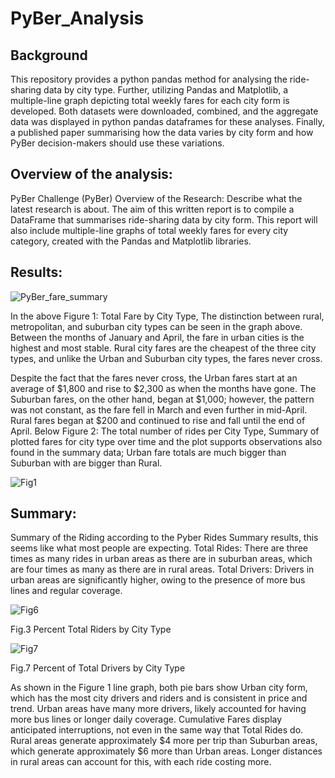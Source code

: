 # PyBer_Analysis

## Background

This repository provides a python pandas method for analysing the ride-sharing data by city type. Further, utilizing Pandas and Matplotlib, a multiple-line graph depicting total weekly fares for each city form is developed. Both datasets were downloaded, combined, and the aggregate data was displayed in python pandas dataframes for these analyses. Finally, a published paper summarising how the data varies by city form and how PyBer decision-makers should use these variations.

## Overview of the analysis:

PyBer Challenge (PyBer) Overview of the Research: Describe what the latest research is about. The aim of this written report is to compile a DataFrame that summarises ride-sharing data by city form. This report will also include multiple-line graphs of total weekly fares for every city category, created with the Pandas and Matplotlib libraries.

## Results:

![PyBer_fare_summary](https://user-images.githubusercontent.com/82549869/119391210-151bde00-bc9c-11eb-8398-16fefda01f3d.png)

In the above Figure 1: Total Fare by City Type, The distinction between rural, metropolitan, and suburban city types can be seen in the graph above. Between the months of January and April, the fare in urban cities is the highest and most stable. Rural city fares are the cheapest of the three city types, and unlike the Urban and Suburban city types, the fares never cross.

Despite the fact that the fares never cross, the Urban fares start at an average of $1,800 and rise to $2,300 as when the months have gone. The Suburban fares, on the other hand, began at $1,000; however, the pattern was not constant, as the fare fell in March and even further in mid-April. Rural fares began at $200 and continued to rise and fall until the end of April. Below Figure 2: The total number of rides per City Type, Summary of plotted fares for city type over time and the plot supports observations also found in the summary data; Urban fare totals are much bigger than Suburban with are bigger than Rural. 

![Fig1](https://user-images.githubusercontent.com/82549869/119392312-92941e00-bc9d-11eb-885e-71a0b3d76945.png)

## Summary: 

Summary of the Riding according to the Pyber Rides Summary results, this seems like what most people are expecting. Total Rides: There are three times as many rides in urban areas as there are in suburban areas, which are four times as many as there are in rural areas. Total Drivers: Drivers in urban areas are significantly higher, owing to the presence of more bus lines and regular coverage.

![Fig6](https://user-images.githubusercontent.com/82549869/119392468-ca02ca80-bc9d-11eb-8dfd-0436b0bc9145.png)

Fig.3 Percent Total Riders by City Type

![Fig7](https://user-images.githubusercontent.com/82549869/119392484-cec77e80-bc9d-11eb-9d69-6b17d1d7f4e2.png)

Fig.7 Percent of Total Drivers by City Type

As shown in the Figure 1 line graph, both pie bars show Urban city form, which has the most city drivers and riders and is consistent in price and trend. Urban areas have many more drivers, likely accounted for having more bus lines or longer daily coverage.
Cumulative Fares display anticipated interruptions, not even in the same way that Total Rides do. Rural areas generate approximately $4 more per trip than Suburban areas, which generate approximately $6 more than Urban areas. Longer distances in rural areas can account for this, with each ride costing more.
